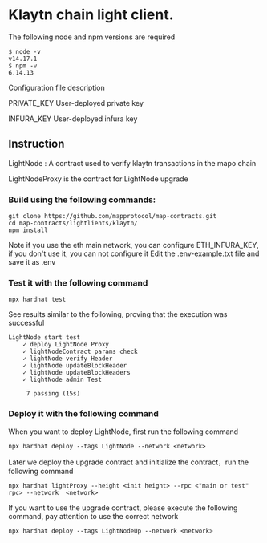 
# Klaytn chain light client.



The following node and npm versions are required
````
$ node -v
v14.17.1
$ npm -v
6.14.13
````
Configuration file description

PRIVATE_KEY User-deployed private key

INFURA_KEY User-deployed infura key


## Instruction
LightNode : A contract used to verify klaytn transactions in the mapo chain

LightNodeProxy is the contract for LightNode upgrade


### Build using the following commands:

```shell
git clone https://github.com/mapprotocol/map-contracts.git
cd map-contracts/lightlients/klaytn/
npm install
```

Note if you use the eth main network, you can configure ETH_INFURA_KEY, if you don't use it, you can not configure it
Edit the .env-example.txt file and save it as .env


### Test it with the following command

```shell
npx hardhat test
```

See results similar to the following, proving that the execution was successful

```shell
LightNode start test
    ✓ deploy LightNode Proxy
    ✓ lightNodeContract params check
    ✓ lightNode verify Header
    ✓ lightNode updateBlockHeader
    ✓ lightNode updateBlockHeaders
    ✓ lightNode admin Test

     7 passing (15s)
```
### Deploy it with the following command
When you want to deploy LightNode, first run the following command
````
npx hardhat deploy --tags LightNode --network <network>
````
Later we deploy the upgrade contract and initialize the contract，run the following command

````
npx hardhat lightProxy --height <init height> --rpc <"main or test" rpc> --network  <network>

````

If you want to use the upgrade contract, please execute the following command, pay attention to use the correct network

```shell
npx hardhat deploy --tags LightNodeUp --network <network> 
```
